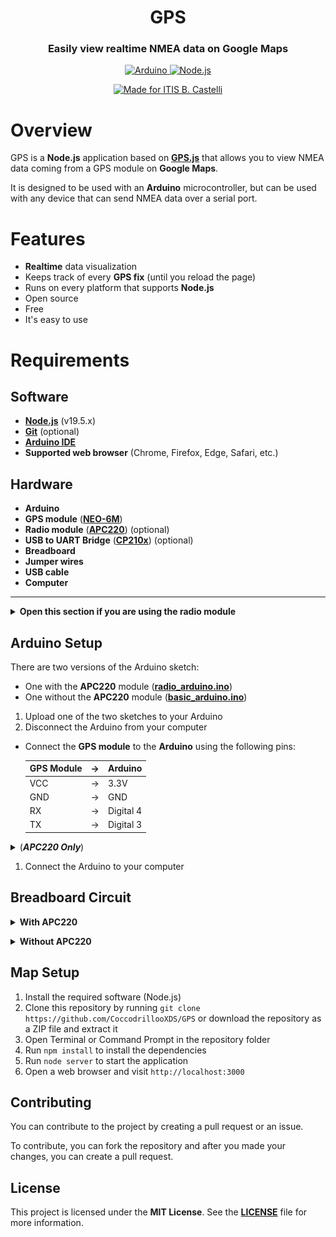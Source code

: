 <h1 align="center">GPS</h1>
<h3 align="center">Easily view realtime NMEA data on Google Maps</h2>
<p></p>
<p align="center">
<a href="https://www.arduino.cc/"><img src="https://img.shields.io/badge/Arduino-00979D?style=for-the-badge&logo=Arduino&logoColor=white" alt="Arduino">
<a href="https://nodejs.org"><img src="https://img.shields.io/badge/Node.js-43853D?style=for-the-badge&logo=node.js&logoColor=white" alt="Node.js">
</a></p>
<p align="center">
<a href="https://www.iiscastelli.edu.it/Pager.aspx?Page=mainpage"><img src="https://img.shields.io/badge/Made_For-ITIS_B._Castelli-blue?style=for-the-badge" alt="Made for ITIS B. Castelli"></a>

# Overview
GPS is a **Node.js** application based on **[GPS.js](https://github.com/infusion/GPS.js)** that allows you to view NMEA data coming from a GPS module on **Google Maps**. 

It is designed to be used with an **Arduino** microcontroller, but can be used with any device that can send NMEA data over a serial port.

# Features
- **Realtime** data visualization
- Keeps track of every **GPS fix** (until you reload the page)
- Runs on every platform that supports **Node.js**
- Open source
- Free
- It's easy to use

# Requirements
## Software
- **[Node.js](https://nodejs.org)** (v19.5.x)
- **[Git](https://git-scm.com/)** (optional)
- **[Arduino IDE](https://www.arduino.cc/en/software)**
- **Supported web browser** (Chrome, Firefox, Edge, Safari, etc.)

## Hardware
- **Arduino**
- **GPS module** (**[NEO-6M](https://amzn.eu/d/0F55El5)**)
- **Radio module** (**[APC220](https://www.dfrobot.com/product-57.html)**) (optional)
- **USB to UART Bridge** (**[CP210x](https://www.aliexpress.com/item/32505898388.html)**) (optional)
- **Breadboard**
- **Jumper wires**
- **USB cable**
- **Computer**

----

<details><summary><strong>Open this section if you are using the radio module</strong></summary>

## APC220 Setup
**Disconnect the APC220 from the Arduino before proceeding.**
1. Upload the **[apc220Cfg.ino](arduino/apc220Cfg/apc220Cfg.ino)** sketch to your Arduino
2. Disconnect the Arduino from your computer
3. Connect the APC220 to the Arduino on the GND, 13, 12, 11, 10, 9 and 8 pins 
4. Connect the Arduino to your computer
5. Open the **Serial Monitor**
6. Type `m` and press **Enter**
   - It should bring up a menu like this:

    ![APC220 Menu](images/apc220Cfg.jpg)

7. Follow the 'Write example' instruction and if you want, change the frequency
   - Save the frequency you chose (you will need it to configure the other APC220 module) 
8. Disconnect the Arduino from your computer
9.  Disconnect the APC220 from the Arduino and connect the other APC220 module to the Arduino
10.  Reconnect the Arduino to your computer
11.  Repeat steps 6 and 7

## Installing the CP210x Drivers
To receive data from the APC220 module, you can use another Arduino with the APC220 module connected to it or you can use an **UART to USB bridge**.
This project is designed to work with **CP210x**.

* Visit the **[Silicon Labs website](https://www.silabs.com/developers/usb-to-uart-bridge-vcp-drivers?tab=downloads)**
* If you are using **Windows**, download the driver with the name `CP210x Windows Drivers`

    ![CP210x Drivers](images/cp210x_page.jpg)

* Extract all the files from the ZIP file in a folder
* Run the `CP210xVCPInstaller_x64.exe` file and follow the instructions to install the driver

---

</details>

## Arduino Setup

There are two versions of the Arduino sketch:
* One with the **APC220** module (**[radio_arduino.ino](arduino/radio_arduino/radio_arduino.ino)**)
* One without the **APC220** module (**[basic_arduino.ino](arduino/basic_arduino/basic_arduino.ino)**)


1. Upload one of the two sketches to your Arduino
2. Disconnect the Arduino from your computer
* Connect the **GPS module** to the **Arduino** using the following pins:

    | GPS Module | -> | Arduino   |
    |------------|----|-----------|
    | VCC        | -> | 3.3V      |
    | GND        | -> | GND       |
    | RX         | -> | Digital 4 |
    | TX         | -> | Digital 3 |

<details><summary>(<strong><em>APC220 Only</em></strong>)</summary>

* Connect the **APC220** module to the **Arduino** on the GND, 13, 12, 11, 10, 9 and 8 pins

</details><p></p>

1. Connect the Arduino to your computer

## Breadboard Circuit
<details><summary><strong>With APC220</strong></summary>

![Breadboard Circuit](images/breadboard_apc220.png)

</details><p></p>
<details><summary><strong>Without APC220</strong></summary>

![Breadboard Circuit](images/breadboard.png)

</details><p></p>

## Map Setup
1. Install the required software (Node.js)
2. Clone this repository by running `git clone https://github.com/CoccodrillooXDS/GPS` or download the repository as a ZIP file and extract it
3. Open Terminal or Command Prompt in the repository folder
4. Run `npm install` to install the dependencies
5. Run `node server` to start the application
6. Open a web browser and visit `http://localhost:3000`

## Contributing
You can contribute to the project by creating a pull request or an issue.

To contribute, you can fork the repository and after you made your changes, you can create a pull request.

## License
This project is licensed under the **MIT License**. See the **[LICENSE](LICENSE)** file for more information.